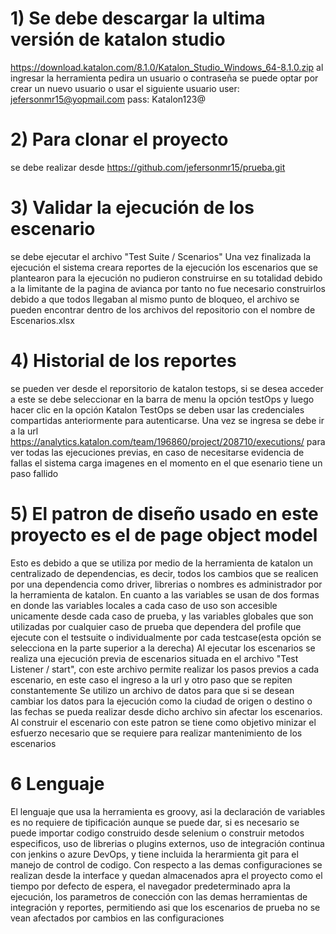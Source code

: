 # 1) Se debe descargar la ultima versión de katalon studio 
https://download.katalon.com/8.1.0/Katalon_Studio_Windows_64-8.1.0.zip
al ingresar la herramienta pedira un usuario o contraseña se puede optar por crear un nuevo usuario o usar el siguiente usuario
user: jefersonmr15@yopmail.com
pass: Katalon123@

# 2) Para clonar el proyecto 
se debe realizar desde https://github.com/jefersonmr15/prueba.git

# 3) Validar la ejecución de los escenario 
 se debe ejecutar el archivo "Test Suite / Scenarios"
 Una vez finalizada la ejecución el sistema creara reportes de la ejecución
 los escenarios que se plantearon para la ejecución no pudieron construirse en su totalidad debido a la limitante de la pagina de avianca
 por tanto no fue necesario construirlos debido a que todos llegaban al mismo punto de bloqueo, el archivo se pueden encontrar dentro de
 los archivos del repositorio con el nombre de Escenarios.xlsx
 
# 4) Historial de los reportes 
se pueden ver desde el reporsitorio de katalon testops, si se desea acceder a este se debe seleccionar en la barra de menu la opción 
testOps y luego hacer clic en la opción Katalon TestOps se deben usar las credenciales compartidas anteriormente para autenticarse.
Una vez se ingresa se debe ir a la url https://analytics.katalon.com/team/196860/project/208710/executions/ para ver todas las ejecuciones 
previas, en caso de necesitarse evidencia de fallas el sistema carga imagenes en el momento en el que esenario tiene un paso fallido

# 5) El patron de diseño usado en este proyecto es el de page object model 
Esto es debido a que se utiliza por medio de la herramienta de katalon un centralizado de dependencias, es decir,
todos los cambios que se realicen por una dependencia como driver, librerias o nombres es administrador por la herramienta de katalon. 
En cuanto a las variables se usan de dos formas en donde las variables locales a cada caso de uso son accesible unicamente desde cada 
caso de prueba, y las variables globales que son utilizadas por cualquier caso de prueba que dependera del profile que ejecute con el 
testsuite o individualmente por cada testcase(esta opción se selecciona en la parte superior a la derecha)
Al ejecutar los escenarios se realiza una ejecución previa de escenarios situada en el archivo "Test Listener / start", con este archivo 
permite realizar los pasos previos a cada escenario, en este caso el ingreso a la url y otro paso que se repiten constantemente
Se utilizo un archivo de datos para que si se desean cambiar los datos para la ejecución como la ciudad de origen o destino o las fechas 
se pueda realizar desde dicho archivo sin afectar los escenarios. Al construir el escenario con este patron se tiene como objetivo minizar 
el esfuerzo necesario que se requiere para realizar mantenimiento de los escenarios

# 6 Lenguaje
El lenguaje que usa la herramienta es groovy, asi la declaración de variables es no requiere de tipificación aunque se puede dar, si es 
necesario se puede importar codigo construido desde selenium o construir metodos especificos, uso de librerias o plugins externos, uso de
integración continua con jenkins o azure DevOps, y tiene incluida la herarmienta git para el manejo de control de codigo. Con respecto a 
las demas configuraciones se realizan desde la interface y quedan almacenados apra el proyecto como el tiempo por defecto de espera, el navegador 
predeterminado apra la ejecución, los parametros de conección con las demas herramientas de integración y reportes, permitiendo asi que los escenarios 
de prueba no se vean afectados por cambios en las configuraciones
